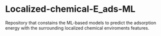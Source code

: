 # Localized-chemical-E_ads-ML
Repository that constains the ML-based models to predict the adsorption energy with the surrounding localized chemical enviroments features.
